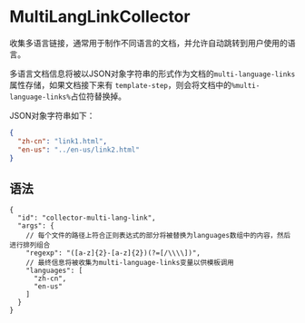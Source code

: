 # MultiLangLinkCollector  

收集多语言链接，通常用于制作不同语言的文档，并允许自动跳转到用户使用的语言。 

多语言文档信息将被以JSON对象字符串的形式作为文档的`multi-language-links`属性存储，如果文档接下来有
`template-step`，则会将文档中的`%multi-language-links%`占位符替换掉。  

JSON对象字符串如下：  
```json
{
  "zh-cn": "link1.html",
  "en-us": "../en-us/link2.html"
}
```

## 语法  

```json5
{
  "id": "collector-multi-lang-link",
  "args": {
    // 每个文件的路径上符合正则表达式的部分将被替换为languages数组中的内容，然后进行排列组合
    "regexp": "([a-z]{2}-[a-z]{2})(?=[/\\\\])",
    // 最终信息将被收集为multi-language-links变量以供模板调用
    "languages": [
      "zh-cn",
      "en-us"
    ]
  }
}
```